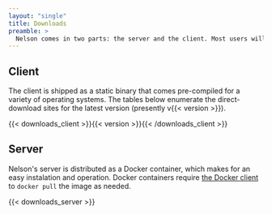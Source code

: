 ```yaml
---
layout: "single"
title: Downloads
preamble: >
  Nelson comes in two parts: the server and the client. Most users will be simply using a Nelson server that was setup by an operator in your organization, so the [client](#client) will be what most people want to download.
---
```


## Client

The client is shipped as a static binary that comes pre-compiled for a variety of operating systems. The tables below enumerate the direct-download sites for the latest version (presently v{{< version >}}).

{{< downloads_client >}}{{< version >}}{{< /downloads_client >}}

## Server

Nelson's server is distributed as a Docker container, which makes for an easy instalation and operation. Docker containers require [the Docker client](https://docs.docker.com/install/) to `docker pull` the image as needed.

{{< downloads_server >}}

